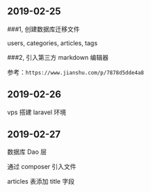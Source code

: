 ## 2019-02-25

###1, 创建数据库迁移文件

users, categories, articles, tags

###2, 引入第三方 markdown 编辑器

参考：`https://www.jianshu.com/p/7878d5dde4a8`

## 2019-02-26

vps 搭建 laravel 环境

## 2019-02-27

数据库 Dao 层

通过 composer 引入文件

articles 表添加 title 字段